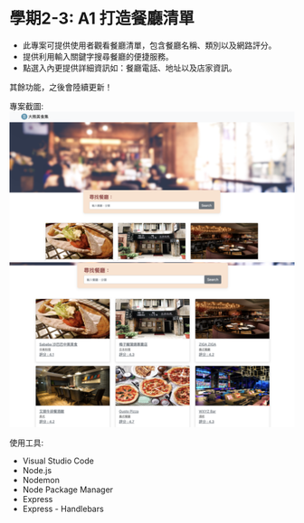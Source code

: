 # 學期2-3: A1 打造餐廳清單

- 此專案可提供使用者觀看餐廳清單，包含餐廳名稱、類別以及網路評分。
- 提供利用輸入關鍵字搜尋餐廳的便捷服務。
- 點選入內更提供詳細資訊如：餐廳電話、地址以及店家資訊。

其餘功能，之後會陸續更新！

專案截圖:
![首頁](https://github.com/SUPOAN/A1_restaurant/blob/main/public/image/pic1.png)
![搜尋](https://github.com/SUPOAN/A1_restaurant/blob/main/public/image/pic2.png)

使用工具:
- Visual Studio Code
- Node.js
- Nodemon
- Node Package Manager
- Express
- Express - Handlebars
